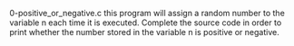 0-positive_or_negative.c this program will assign a random number to the variable n each time it is executed. Complete the source code in order to print whether the number stored in the variable n is positive or negative.